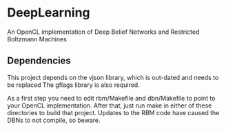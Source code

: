 DeepLearning
============
An OpenCL implementation of Deep Belief Networks and Restricted Boltzmann Machines

Dependencies
---------
This project depends on the vjson library, which is out-dated and needs to be replaced
The gflags library is also required.

As a first step you need to edit rbm/Makefile and dbn/Makefile to point to your OpenCL
implementation. After that, just run make in either of these directories to build that
project. Updates to the RBM code have caused the DBNs to not compile, so beware.
